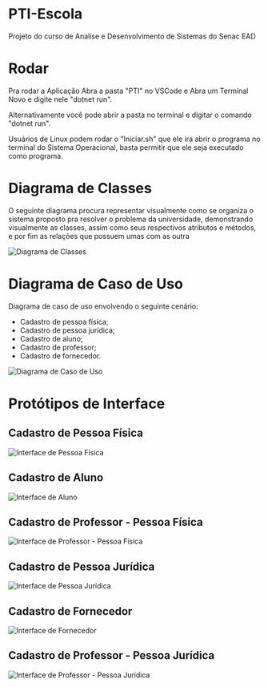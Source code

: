 # PTI-Escola
Projeto do curso de Analise e Desenvolvimento de Sistemas do Senac EAD

# Rodar
Pra rodar a Aplicação Abra a pasta "PTI" no VSCode e Abra um Terminal Novo e digite nele "dotnet run".

Alternativamente você pode abrir a pasta no terminal e digitar o comando "dotnet run".

Usuários de Linux podem rodar o "Iniciar.sh" que ele ira abrir o programa no terminal do Sistema Operacional, basta permitir que ele seja executado como programa.

# Diagrama de Classes

O seguinte diagrama procura representar visualmente como se organiza o sistema proposto pra resolver o problema da universidade, demonstrando visualmente as classes, assim como seus respectivos atributos e métodos, e por fim as relações que possuem umas com as outra

![Diagrama de Classes](Documentos/Classes.png "Disgrama de Classes UML")

# Diagrama de Caso de Uso
Diagrama de caso de uso envolvendo o seguinte cenário:

* Cadastro de pessoa física;
* Cadastro de pessoa jurídica;
* Cadastro de aluno;
* Cadastro de professor;
* Cadastro de fornecedor.

![Diagrama de Caso de Uso](Documentos/Caso.png)

# Protótipos de Interface

## Cadastro de Pessoa Física
![Interface de Pessoa Física](Documentos/PF.jpeg)
## Cadastro de Aluno
![Interface de Aluno](Documentos/PF-Aluno.jpeg)
## Cadastro de Professor - Pessoa Física
![Interface de Professor - Pessoa Física](Documentos/PF-Professor.jpeg)
## Cadastro de Pessoa Jurídica
![Interface de Pessoa Jurídica](Documentos/PJ.jpeg)
## Cadastro de Fornecedor
![Interface de Fornecedor](Documentos/PJ-Fornecedor.jpeg)
## Cadastro de Professor - Pessoa Jurídica
![Interface de Professor - Pessoa Jurídica](Documentos/PJ-Professor.jpeg)
